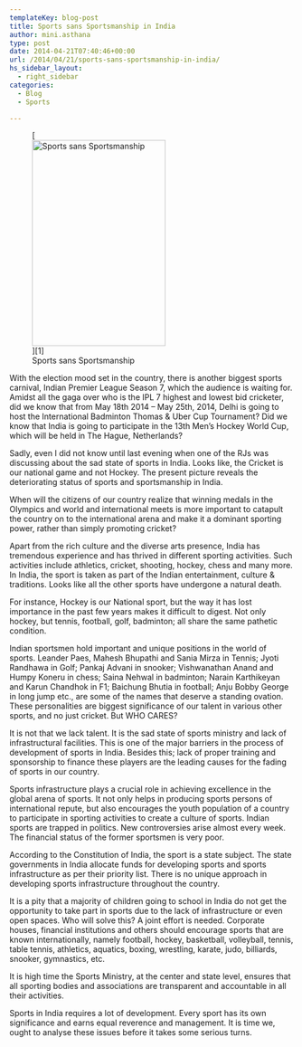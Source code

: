 ```yaml
---
templateKey: blog-post
title: Sports sans Sportsmanship in India
author: mini.asthana
type: post
date: 2014-04-21T07:40:46+00:00
url: /2014/04/21/sports-sans-sportsmanship-in-india/
hs_sidebar_layout:
  - right_sidebar
categories:
  - Blog
  - Sports

---
```

<figure id="attachment_484" aria-describedby="caption-attachment-484" style="width: 236px" class="wp-caption aligncenter">[<img class="size-full wp-image-484" src="https://i0.wp.com/ilaasthana.in/wp-content/uploads/2014/04/Sportamanship.jpg?resize=236%2C364" alt="Sports sans Sportsmanship" width="236" height="364" data-recalc-dims="1" />][1]<figcaption id="caption-attachment-484" class="wp-caption-text">Sports sans Sportsmanship</figcaption></figure> 

With the election mood set in the country, there is another biggest sports carnival, Indian Premier League Season 7, which the audience is waiting for. Amidst all the gaga over who is the IPL 7 highest and lowest bid cricketer, did we know that from May 18th 2014 – May 25th, 2014, Delhi is going to host the International Badminton Thomas & Uber Cup Tournament? Did we know that India is going to participate in the 13th Men’s Hockey World Cup, which will be held in The Hague, Netherlands?

Sadly, even I did not know until last evening when one of the RJs was discussing about the sad state of sports in India. Looks like, the Cricket is our national game and not Hockey. The present picture reveals the deteriorating status of sports and sportsmanship in India.

When will the citizens of our country realize that winning medals in the Olympics and world and international meets is more important to catapult the country on to the international arena and make it a dominant sporting power, rather than simply promoting cricket?

Apart from the rich culture and the diverse arts presence, India has tremendous experience and has thrived in different sporting activities. Such activities include athletics, cricket, shooting, hockey, chess and many more. In India, the sport is taken as part of the Indian entertainment, culture & traditions. Looks like all the other sports have undergone a natural death.

For instance, Hockey is our National sport, but the way it has lost importance in the past few years makes it difficult to digest. Not only hockey, but tennis, football, golf, badminton; all share the same pathetic condition.
  
Indian sportsmen hold important and unique positions in the world of sports. Leander Paes, Mahesh Bhupathi and Sania Mirza in Tennis; Jyoti Randhawa in Golf; Pankaj Advani in snooker; Vishwanathan Anand and Humpy Koneru in chess; Saina Nehwal in badminton; Narain Karthikeyan and Karun Chandhok in F1; Baichung Bhutia in football; Anju Bobby George in long jump etc., are some of the names that deserve a standing ovation. These personalities are biggest significance of our talent in various other sports, and no just cricket. But WHO CARES?

It is not that we lack talent. It is the sad state of sports ministry and lack of infrastructural facilities. This is one of the major barriers in the process of development of sports in India. Besides this; lack of proper training and sponsorship to finance these players are the leading causes for the fading of sports in our country.

Sports infrastructure plays a crucial role in achieving excellence in the global arena of sports. It not only helps in producing sports persons of international repute, but also encourages the youth population of a country to participate in sporting activities to create a culture of sports. Indian sports are trapped in politics. New controversies arise almost every week. The financial status of the former sportsmen is very poor.

According to the Constitution of India, the sport is a state subject. The state governments in India allocate funds for developing sports and sports infrastructure as per their priority list. There is no unique approach in developing sports infrastructure throughout the country.

It is a pity that a majority of children going to school in India do not get the opportunity to take part in sports due to the lack of infrastructure or even open spaces. Who will solve this? A joint effort is needed. Corporate houses, financial institutions and others should encourage sports that are known internationally, namely football, hockey, basketball, volleyball, tennis, table tennis, athletics, aquatics, boxing, wrestling, karate, judo, billiards, snooker, gymnastics, etc.

It is high time the Sports Ministry, at the center and state level, ensures that all sporting bodies and associations are transparent and accountable in all their activities.

Sports in India requires a lot of development. Every sport has its own significance and earns equal reverence and management. It is time we, ought to analyse these issues before it takes some serious turns.

 [1]: https://i1.wp.com/media-cache-ak0.pinimg.com/236x/fc/56/59/fc5659d9777f5b8c9ca31946bc6118e3.jpg